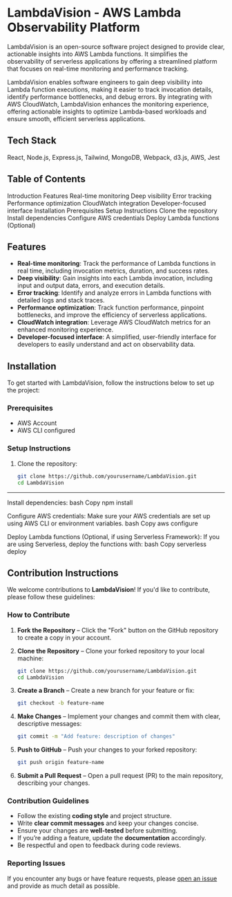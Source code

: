 # LambdaVision - AWS Lambda Observability Platform

LambdaVision is an open-source software project designed to provide clear, actionable insights into AWS Lambda functions. It simplifies the observability of serverless applications by offering a streamlined platform that focuses on real-time monitoring and performance tracking.

LambdaVision enables software engineers to gain deep visibility into Lambda function executions, making it easier to track invocation details, identify performance bottlenecks, and debug errors. By integrating with AWS CloudWatch, LambdaVision enhances the monitoring experience, offering actionable insights to optimize Lambda-based workloads and ensure smooth, efficient serverless applications.


## Tech Stack 
React, Node.js, Express.js, Tailwind, MongoDB, Webpack, d3.js, AWS, Jest


## Table of Contents

Introduction
Features
Real-time monitoring
Deep visibility
Error tracking
Performance optimization
CloudWatch integration
Developer-focused interface
Installation
Prerequisites
Setup Instructions
Clone the repository
Install dependencies
Configure AWS credentials
Deploy Lambda functions (Optional)

## Features

- **Real-time monitoring**: Track the performance of Lambda functions in real time, including invocation metrics, duration, and success rates.
- **Deep visibility**: Gain insights into each Lambda invocation, including input and output data, errors, and execution details.
- **Error tracking**: Identify and analyze errors in Lambda functions with detailed logs and stack traces.
- **Performance optimization**: Track function performance, pinpoint bottlenecks, and improve the efficiency of serverless applications.
- **CloudWatch integration**: Leverage AWS CloudWatch metrics for an enhanced monitoring experience.
- **Developer-focused interface**: A simplified, user-friendly interface for developers to easily understand and act on observability data.

## Installation

To get started with LambdaVision, follow the instructions below to set up the project:

### Prerequisites

- AWS Account
- AWS CLI configured

### Setup Instructions

1. Clone the repository:
   ```bash
   git clone https://github.com/yourusername/LambdaVision.git
   cd LambdaVision
_______________

Install dependencies:
bash
Copy
npm install

Configure AWS credentials: Make sure your AWS credentials are set up using AWS CLI or environment variables.
bash
Copy
aws configure

Deploy Lambda functions (Optional, if using Serverless Framework): If you are using Serverless, deploy the functions with:
bash
Copy
serverless deploy


## Contribution Instructions 

We welcome contributions to **LambdaVision**! If you'd like to contribute, please follow these guidelines:  

### How to Contribute  
1. **Fork the Repository** – Click the "Fork" button on the GitHub repository to create a copy in your account.  

2. **Clone the Repository** – Clone your forked repository to your local machine:  
   ```bash
   git clone https://github.com/yourusername/LambdaVision.git
   cd LambdaVision
   ```
3. **Create a Branch** – Create a new branch for your feature or fix:  
   ```bash
   git checkout -b feature-name
   ```
4. **Make Changes** – Implement your changes and commit them with clear, descriptive messages:  
   ```bash
   git commit -m "Add feature: description of changes"
   ```
5. **Push to GitHub** – Push your changes to your forked repository:  
   ```bash
   git push origin feature-name
   ```
6. **Submit a Pull Request** – Open a pull request (PR) to the main repository, describing your changes.  

### Contribution Guidelines  
- Follow the existing **coding style** and project structure.  
- Write **clear commit messages** and keep your changes concise.  
- Ensure your changes are **well-tested** before submitting.  
- If you’re adding a feature, update the **documentation** accordingly.  
- Be respectful and open to feedback during code reviews.  

### Reporting Issues  
If you encounter any bugs or have feature requests, please [open an issue](https://github.com/yourusername/LambdaVision/issues) and provide as much detail as possible.  
